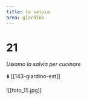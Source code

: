 ```yaml
---
title: la salvia
area: giardino
---
```

# 21
_Usiamo la salvia per cucinare_

⬇️ [[143-giardino-est]]

![[foto_15.jpg]]